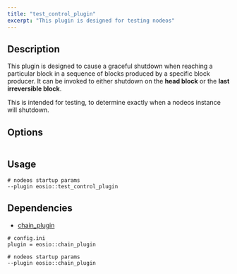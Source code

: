 ```yaml
---
title: "test_control_plugin"
excerpt: "This plugin is designed for testing nodeos"
---
```

## Description
This plugin is designed to cause a graceful shutdown when reaching a particular block in a sequence of blocks produced by a specific block producer. It can be invoked to either shutdown on the **head block** or the **last irreversible block**.  

This is intended for testing, to determine exactly when a nodeos instance will shutdown.  
## Options


```shell

```

## Usage


```shell
# nodeos startup params
--plugin eosio::test_control_plugin
```

## Dependencies
- [chain_plugin](doc:chain_plugin) 

```shell
# config.ini
plugin = eosio::chain_plugin

# nodeos startup params
--plugin eosio::chain_plugin
```
